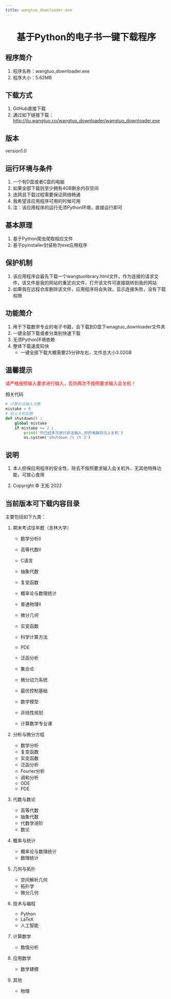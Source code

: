 ```yaml
---
title: wangtuo_downloader.exe
---
```




<h1 align="center">基于Python的电子书一键下载程序</h1>

## 程序简介

1. 程序名称：wangtuo_downloader.exe
2. 程序大小：5.62MB

## 下载方式

1. GitHub直接下载
2. 通过如下链接下载：http://jlu.wangtuo.co/wangtuo_downloader/wangtuo_downloader.exe

## 版本

version1.0

## 运行环境与条件

1. 一个有D盘或者C盘的电脑
2. 如果全部下载则至少拥有4GB剩余内存空间
3. 连网且下载过程需要保证网络畅通
4. 我希望该应用程序可用的时候可用
5. 注：该应用程序的运行无须Python环境，直接运行即可

## 基本原理

1. 基于Python爬虫爬取相应文件
2. 基于pyinstaller封装称为exe应用程序

## 保护机制

1. 该应用程序会最先下载一个wangtuolibrary.html文件，作为连接的请求文件，该文件是我的网站的重定向文件，打开该文件可直接跳转到我的网站
2. 如果我在远程仓库删除该文件，应用程序将会失效，显示连接失败，没有下载权限

## 功能简介

1. 用于下载数学专业的电子书籍，会下载到D盘下wnagtuo_downloader文件夹
2. 一键全部下载或者分类别快速下载
3. 无须Python环境依赖
4. 整体下载速度较快
   - 一键全部下载大概需要25分钟左右，文件总大小3.02GB

## 温馨提示

<font color="red">请严格按照输入要求进行输入，否则两次不按照要求输入会关机！</font>

相关代码

```python
# 计算非法输入次数
mistake = 0
# 定义关机函数
def shutdown() :
    global mistake
    if mistake >= 2 :
        print('你已经多次进行非法输入,你的电脑将马上关机')
        os.system('shutdown /s /t 3')
```

## 说明

1. 本人担保应用程序的安全性，除去不按照要求输入会关机外，无其他特殊功能，可放心食用
2. <p>Copyright &copy; 王拓 2022</p> 

## 当前版本可下载内容目录

主要包括如下九类：

1. 期末考试往年题（吉林大学）

   - 数学分析II

   - 高等代数II

   - C语言

   - 抽象代数

   - 复变函数

   - 概率论与数理统计

   - 普通物理II

   - 微分几何

   - 实变函数

   - 科学计算方法

   - PDE

   - 泛函分析

   - 集合论

   - 微分动力系统

   - 最优控制基础

   - 数学模型

   - 非线性规划

   - 计算数学专业课

2. 分析与微分方程
   - 数学分析
   - 复变函数
   - 实变函数
   - 泛函分析
   - Fourier分析
   - 调和分析
   - ODE
   - PDE

3. 代数与数论
   - 高等代数
   - 抽象代数
   - 代数学进阶
   - 数论

4. 概率与统计
   - 概率论与数理统计
   - 数理统计

5. 几何与拓扑
   - 空间解析几何
   - 拓扑学
   - 微分几何

6. 技术与编程
   - Python
   - LaTeX
   - 人工智能

7. 计算数学
   - 数值分析

8. 应用数学
   - 数学建模

9. 其他
   - 物理

